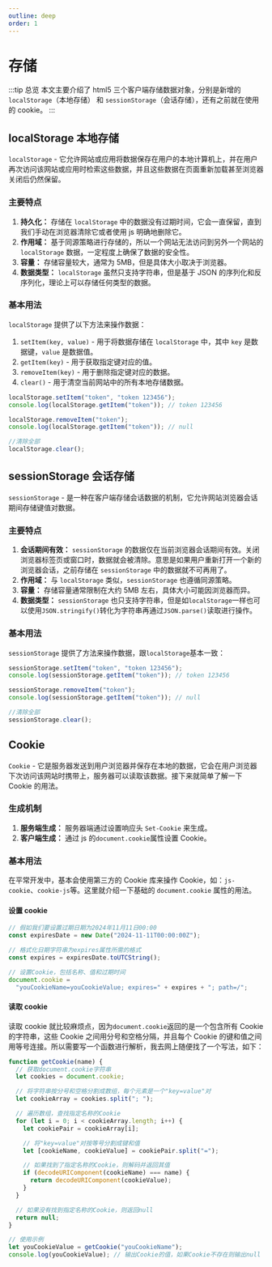 ```yaml
---
outline: deep
order: 1
---
```


# 存储

<ArticleMetadata />

:::tip 总览
本文主要介绍了 html5 三个客户端存储数据对象，分别是新增的 `localStorage`（本地存储） 和 `sessionStorage`（会话存储），还有之前就在使用的 cookie。
:::

## localStorage 本地存储

`localStorage` - 它允许网站或应用将数据保存在用户的本地计算机上，并在用户再次访问该网站或应用时检索这些数据，并且这些数据在页面重新加载甚至浏览器关闭后仍然保留。

### 主要特点

1. **持久化：** 存储在 `localStorage` 中的数据没有过期时间，它会一直保留，直到我们手动在浏览器清除它或者使用 js 明确地删除它。
2. **作用域：** 基于同源策略进行存储的，所以一个网站无法访问到另外一个网站的 `localStorage` 数据，一定程度上确保了数据的安全性。
3. **容量：** 存储容量较大，通常为 5MB，但是具体大小取决于浏览器。
4. **数据类型：** `localStorage` 虽然只支持字符串，但是基于 JSON 的序列化和反序列化，理论上可以存储任何类型的数据。

### 基本用法

`localStorage` 提供了以下方法来操作数据：

1. `setItem(key, value)` - 用于将数据存储在 `localStorage` 中，其中 `key` 是数据键，`value` 是数据值。
2. `getItem(key)` - 用于获取指定键对应的值。
3. `removeItem(key)` - 用于删除指定键对应的数据。
4. `clear()` - 用于清空当前网站中的所有本地存储数据。

```js
localStorage.setItem("token", "token 123456");
console.log(localStorage.getItem("token")); // token 123456

localStorage.removeItem("token");
console.log(localStorage.getItem("token")); // null

//清除全部
localStorage.clear();
```

## sessionStorage 会话存储

`sessionStorage` - 是一种在客户端存储会话数据的机制，它允许网站浏览器会话期间存储键值对数据。

### 主要特点

1. **会话期间有效：** `sessionStorage` 的数据仅在当前浏览器会话期间有效。关闭浏览器标签页或窗口时，数据就会被清除。意思是如果用户重新打开一个新的浏览器会话，之前存储在 `sessionStorage` 中的数据就不可再用了。
2. **作用域：** 与 `localStorage` 类似，`sessionStorage` 也遵循同源策略。
3. **容量：** 存储容量通常限制在大约 5MB 左右，具体大小可能因浏览器而异。
4. **数据类型：** `sessionStorage` 也只支持字符串，但是如`localStorage`一样也可以使用`JSON.stringify()`转化为字符串再通过`JSON.parse()`读取进行操作。

### 基本用法

`sessionStorage` 提供了方法来操作数据，跟`localStorage`基本一致：

```js
sessionStorage.setItem("token", "token 123456");
console.log(sessionStorage.getItem("token")); // token 123456

sessionStorage.removeItem("token");
console.log(sessionStorage.getItem("token")); // null

//清除全部
sessionStorage.clear();
```

## Cookie

`Cookie` - 它是服务器发送到用户浏览器并保存在本地的数据，它会在用户浏览器下次访问该网站时携带上，服务器可以读取该数据。接下来就简单了解一下 Cookie 的用法。

### 生成机制

1. **服务端生成：** 服务器端通过设置响应头 `Set-Cookie` 来生成。
2. **客户端生成：** 通过 js 的`document.cookie`属性设置 Cookie。

### 基本用法

在平常开发中，基本会使用第三方的 Cookie 库来操作 Cookie，如：`js-cookie`、`cookie-js`等。这里就介绍一下基础的 `document.cookie` 属性的用法。

#### 设置 cookie

```js
// 假如我们要设置过期日期为2024年11月11日00:00
const expiresDate = new Date("2024-11-11T00:00:00Z");

// 格式化日期字符串为expires属性所需的格式
const expires = expiresDate.toUTCString();

// 设置Cookie，包括名称、值和过期时间
document.cookie =
  "youCookieName=youCookieValue; expires=" + expires + "; path=/";
```

#### 读取 cookie

读取 cookie 就比较麻烦点，因为`document.cookie`返回的是一个包含所有 Cookie 的字符串，这些 Cookie 之间用分号和空格分隔，并且每个 Cookie 的键和值之间用等号连接。所以需要写一个函数进行解析，我去网上随便找了一个写法，如下：

```js
function getCookie(name) {
  // 获取document.cookie字符串
  let cookies = document.cookie;

  // 将字符串按分号和空格分割成数组，每个元素是一个"key=value"对
  let cookieArray = cookies.split("; ");

  // 遍历数组，查找指定名称的Cookie
  for (let i = 0; i < cookieArray.length; i++) {
    let cookiePair = cookieArray[i];

    // 将"key=value"对按等号分割成键和值
    let [cookieName, cookieValue] = cookiePair.split("=");

    // 如果找到了指定名称的Cookie，则解码并返回其值
    if (decodeURIComponent(cookieName) === name) {
      return decodeURIComponent(cookieValue);
    }
  }

  // 如果没有找到指定名称的Cookie，则返回null
  return null;
}

// 使用示例
let youCookieValue = getCookie("youCookieName");
console.log(youCookieValue); // 输出Cookie的值，如果Cookie不存在则输出null
```

<LastUpdated time="2024/11/1 16:00:31"/>
